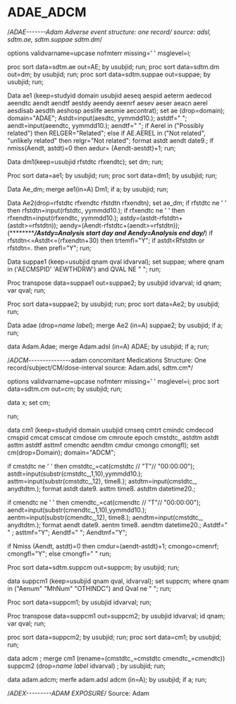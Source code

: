 # ADAE_ADCM

/*ADAE-------Adam Adverse event
structure: one record/
source: adsl, sdtm.ae, sdtm.suppae sdtm.dm*/

options validvarname=upcase nofmterr missing=' ' msglevel=i;

proc sort data=sdtm.ae out=AE; by usubjid; run;
proc sort data=sdtm.dm out=dm; by usubjid; run;
proc sort data=sdtm.suppae out=suppae; by usubjid; run;

Data ae1 (keep=studyid domain usubjid aeseq aespid aeterm aedecod
aeendtc aendt aendtf aestdy aeendy aeenrf aesev aeser aeacn aerel
aesdisab aesdth aeshosp aeslife aesmie aecontrat);
set ae (drop=domain);
domain="ADAE";
Astdt=input(aesdtc, yymmdd10.);
astdtf=" ";
aendt=input(aeendtc, yymmdd10.);
aendtf=" ";
if Aerel in ("Possibly related") then RELGER="Related";
else if AE.AEREL in ("Not related", "unlikely related" then relgr="Not related";
format astdt aendt date9.;
if nmiss(Aendt, astdt)=0 then aedur= (Aendt-aestdt)+1;
run;

Data dm1(keep=usubjid rfstdtc rfxendtc);
set dm;
run;

Proc sort data=ae1; by usubjid; run;
proc sort data=dm1; by usubjid; run;

Data Ae_dm;
merge ae1(in=A) Dm1;
if a;
by usubjid;
run;

Data Ae2(drop=rfstdtc rfxendtc rfstdtn rfxendtn);
set ae_dm;
if rfstdtc ne ' ' then 
rfstdtn=input(rfstdtc, yymmdd10.);
if rfxendtc ne ' ' then 
rfxendtn=input(rfxendtc, yymmdd10.);
astdy=(astdt-rfstdtn+(astdt>=rfstdtn));
aendy=(Aendt-rfstdtc+(aendt>=rfstdtn));
(***************/*Astdy=Analysis start day and Aendy=Analysis end day*/*******)
if rfstdtn<=Astdt<=(rfxendtn+30) then trtemfl="Y";
if astdt<Rfstdtn or rfstdtn=. then prefl="Y";
run;


Data suppae1 (keep=usubjid qnam qval idvarval);
set suppae;
where qnam in ('AECMSPID' 'AEWTHDRW') and QVAL NE " ";
run;

Proc transpose data=suppae1 out=suppae2;
by usubjid idvarval;
id qnam;
var qval;
run;

Proc sort data=suppae2; by usubjid; run;
proc sort data=Ae2; by usubjid; run;

Data adae (drop=_name_ _label_);
merge Ae2 (in=A) suppae2;
by usubjid;
if a;
run;

data Adam.Adae;
merge Adam.adsl (in=A) ADAE;
by usubjid;
if a;
run;

/*ADCM*---------------adam concomitant Medications
Structure: One record/subject/CM/dose-interval
source: Adam.adsl, sdtm.cm*/

options validvarname=upcase nofmterr missing=' ' msglevel=i;
proc sort data=sdtm.cm out=cm; by usubjid; run;

data x;
set cm;

run;

data cm1 (keep=studyid domain usubjid cmseq cmtrt cmindc cmdecod cmspid cmcat cmscat cmdose cm
cmroute epoch cmstdtc_ astdtm astdt asttm astdtf asttmf cmendtc aendtm cmdur cmongo cmongfl);
set cm(drop=Domain);
domain="ADCM";

if cmstdtc ne ' ' then cmstdtc_=cat(cmstdtc // "T"// "00:00:00");
astdt=input(substr(cmstdtc_,1,10),yymmdd10.);
asttm=input(substr(cmstdtc_,12), time8.);
astdtm=input(cmstdtc_, anydtdtm.);
format astdt date9. asttm time8. astdtm datetime20.;

if cmendtc ne ' ' then cmendtc_=cat(cmendtc // "T"// "00:00:00");
aendt=input(substr(cmendtc_,1,10),yymmdd10.);
aentm=input(substr(cmendtc_,12), time8.);
aendtm=input(cmstdtc_, anydtdtm.);
format aendt date9. aentm time8. aendtm datetime20.;
Astdtf=" " ;
asttmf="Y";
Aendtf=" ";
Aendtmf="Y";

if Nmiss (Aendt, astdt)=0 then cmdur=(aendt-astdt)+1;
cmongo=cmenrf;
cmongfl="Y"; else cmongfl=" "
run;

Proc sort data=sdtm.suppcm out=suppcm; by usubjid; run;

data suppcm1 (keep=usubjid qnam qval, idvarval);
set suppcm;
where qnam in ("Aenum" "MhNum" "OTHINDC") and Qval ne " ";
run;

Proc sort data=suppcm1; by usubjid idvarval; run;

Proc transpose data=suppcm1 out=suppcm2;
by usubjid idvarval;
id qnam;
var qval;
run;

proc sort data=suppcm2; by usubjid; run;
proc sort data=cm1; by usubjid; run;

data adcm ;
merge cm1 (rename=(cmstdtc_=cmstdtc cmendtc_=cmendtc)) suppcm2 (drop=_name_ _label_ idvarval) ;
by usubjid;
run;

data adam.adcm;
merfe adam.adsl adcm (in=A);
by usubjid;
if a;
run;


/*ADEX---------ADAM EXPOSURE*/
Source: Adam







































































